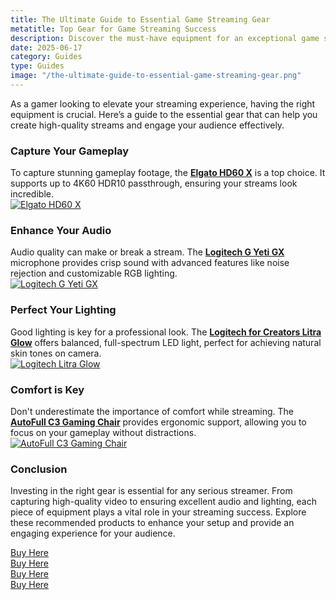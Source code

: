 ```yaml
---
title: The Ultimate Guide to Essential Game Streaming Gear  
metatitle: Top Gear for Game Streaming Success  
description: Discover the must-have equipment for an exceptional game streaming experience.  
date: 2025-06-17  
category: Guides  
type: Guides  
image: "/the-ultimate-guide-to-essential-game-streaming-gear.png"
---  
```


As a gamer looking to elevate your streaming experience, having the right equipment is crucial. Here’s a guide to the essential gear that can help you create high-quality streams and engage your audience effectively.

### Capture Your Gameplay  
To capture stunning gameplay footage, the **[Elgato HD60 X](https://amzn.to/4dZtxVc)** is a top choice. It supports up to 4K60 HDR10 passthrough, ensuring your streams look incredible.  
[![Elgato HD60 X](https://www.gamestreamingsetup.com/elgato-hd60-x.jpg)](https://amzn.to/4dZtxVc)

### Enhance Your Audio  
Audio quality can make or break a stream. The **[Logitech G Yeti GX](https://amzn.to/446et4B)** microphone provides crisp sound with advanced features like noise rejection and customizable RGB lighting.  
[![Logitech G Yeti GX](https://www.gamestreamingsetup.com/logitech-g-yeti-gx.jpg)](https://amzn.to/446et4B)

### Perfect Your Lighting  
Good lighting is key for a professional look. The **[Logitech for Creators Litra Glow](https://amzn.to/4l3fnVr)** offers balanced, full-spectrum LED light, perfect for achieving natural skin tones on camera.  
[![Logitech Litra Glow](https://www.gamestreamingsetup.com/logitech-litra-glow.jpg)](https://amzn.to/4l3fnVr)

### Comfort is Key  
Don't underestimate the importance of comfort while streaming. The **[AutoFull C3 Gaming Chair](https://amzn.to/3ZkeNtZ)** provides ergonomic support, allowing you to focus on your gameplay without distractions.  
[![AutoFull C3 Gaming Chair](https://www.gamestreamingsetup.com/autofull-c3.jpg)](https://amzn.to/3ZkeNtZ)

### Conclusion  
Investing in the right gear is essential for any serious streamer. From capturing high-quality video to ensuring excellent audio and lighting, each piece of equipment plays a vital role in your streaming success. Explore these recommended products to enhance your setup and provide an engaging experience for your audience.  

<a href="https://amzn.to/4dZtxVc" class="btn btn-primary">Buy Here</a>  
<a href="https://amzn.to/446et4B" class="btn btn-primary">Buy Here</a>  
<a href="https://amzn.to/4l3fnVr" class="btn btn-primary">Buy Here</a>  
<a href="https://amzn.to/3ZkeNtZ" class="btn btn-primary">Buy Here</a>  
